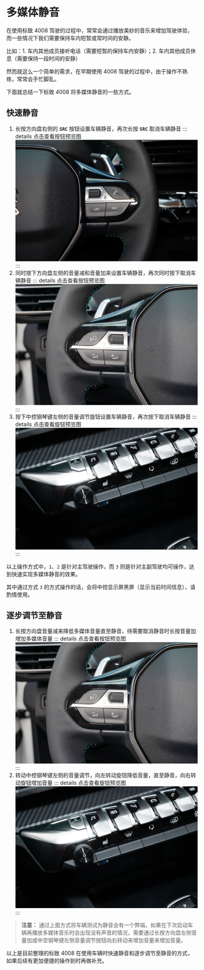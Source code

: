 # 多媒体静音

在使用标致 4008 驾驶的过程中，常常会通过播放美妙的音乐来增加驾驶体验，而一些情况下我们需要保持车内短暂或常时间的安静。

比如：1. 车内其他成员接听电话（需要短暂的保持车内安静）；2. 车内其他成员休息（需要保持一段时间的安静） 

然而就这么一个简单的需求，在早期使用 4008 驾驶的过程中，由于操作不熟练，常常会手忙脚乱。

下面就总结一下标致 4008 将多媒体静音的一些方式。

## 快速静音

1. 长按方向盘右侧的 **`SRC`** 按钮设置车辆静音，再次长按 **`SRC`** 取消车辆静音
    ::: details 点击查看按钮预览图
    ![sheering wheel right](./images/steering-wheel-right.jpg)
    :::
2. 同时按下方向盘左侧的音量减和音量加来设置车辆静音，再次同时按下取消车辆静音
    ::: details 点击查看按钮预览图
    ![sheering wheel left](./images/steering-wheel-left.jpg)
    :::
3. 按下中控钢琴键左侧的音量调节旋钮设置车辆静音，再次按下取消车辆静音
    ::: details 点击查看旋钮预览图
    ![volume adjustment button](images/volume-adjustment-button.jpg)
    :::

以上操作方式中，`1`、`2` 是针对主驾驶操作，而 `3` 则是针对主副驾驶均可操作，达到快速实现多媒体静音的效果。

其中通过方式 `3` 的方式操作的话，会将中控显示屏黑屏（显示当前时间信息），请酌情使用。

## 逐步调节至静音

1. 长按方向盘音量减来降低多媒体音量直至静音，待需要取消静音时长按音量加增加多媒体音量
   ::: details 点击查看按钮预览图
   ![sheering wheel left](./images/steering-wheel-left.jpg)
   :::
2. 转动中控钢琴键左侧的音量调节，向左转动旋钮降低音量，直至静音，向右转动旋钮增加音量
   ::: details 点击查看旋钮预览图
   ![volume adjustment button](images/volume-adjustment-button.jpg)
   :::

> **注意：**
> 通过上面方式将车辆测试为静音会有一个弊端，如果在下次启动车辆再播放多媒体音乐时会出现没有声音的情况，需要通过长按方向盘左侧音量加或中空钢琴键左侧音量调节按钮向右转动来增加音量来增加音量。


以上是目前整理的标致 4008 在使用车辆时快速静音和逐步调节至静音的方式，如果后续有更加便捷的操作到时再做补充。